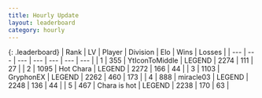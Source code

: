 ```yaml
---
title: Hourly Update
layout: leaderboard
category: hourly
---
```


{: .leaderboard}
| Rank | LV | Player | Division | Elo | Wins | Losses |
| --- | --- | --- | --- | --- | --- | --- |
| <span data-change="0">1</span> | 355 | <span title="ID: 108623">YtIconToMiddle</span> | LEGEND | <span data-change="0">2274</span> | <span data-change="0">111</span> | <span data-change="0">27</span> |
| <span data-change="0">2</span> | 1095 | <span title="ID: 417840">Hot Chara</span> | LEGEND | <span data-change="0">2272</span> | <span data-change="0">166</span> | <span data-change="0">44</span> |
| <span data-change="0">3</span> | 1103 | <span title="ID: 315148">GryphonEX</span> | LEGEND | <span data-change="10">2262</span> | <span data-change="6">460</span> | <span data-change="1">173</span> |
| <span data-change="0">4</span> | 888 | <span title="ID: 416373">miracle03</span> | LEGEND | <span data-change="0">2248</span> | <span data-change="0">136</span> | <span data-change="0">44</span> |
| <span data-change="0">5</span> | 467 | <span title="ID: 382502">Chara is hot</span> | LEGEND | <span data-change="0">2238</span> | <span data-change="0">170</span> | <span data-change="0">63</span> |